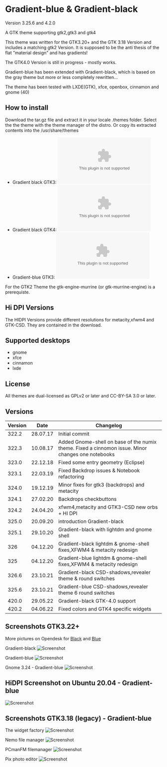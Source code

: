 # Gradient-blue & Gradient-black
Version 3.25.6 and 4.2.0

A GTK theme supporting gtk2,gtk3 and gtk4 

This theme was written for the GTK3.20+ and the GTK 3.18 Version and includes a matching gtk2 Version. It is supposed to be the anti thesis of the flat "material design" and has gradients!

The GTK4.0 Version is still in progress - mostly works. 

Gradient-blue has been extended with Gradient-black, which is based on the gray theme but more or less completely rewritten...

The theme has been tested with LXDE(GTK), xfce, openbox, cinnamon and gnome (40)

## How to install
Download the tar.gz file and extract it in your locale .themes folder. Select the the theme with the theme manager of the distro.
Or copy its extracted contents into the /usr/share/themes

* Gradient black GTK3: ![Download](https://github.com/kanehekili/Gradient-blue/raw/master/build/Gradient-black-326.6.tar.gz)
* Gradient black GTK4: ![Download](https://github.com/kanehekili/Gradient-blue/raw/master/build/Gradient-black-420.2.tar.gz)
* Gradient-blue GTK3:  ![Download](https://github.com/kanehekili/Gradient-blue/raw/master/build/Gradient-blue-325.6.tar.gz)

For the GTK2 Theme the gtk-engine-murrine (or gtk-murrine-engine) is a prerequiste.

## Hi DPI Versions
The HIDPI Versions provide different resolutions for metacity,xfwm4 and GTK-CSD. 
They are contained in the download.

## Supported desktops
* gnome
* xfce
* cinnamon
* lxde

## License
All themes are dual-licensed as GPLv2 or later and CC-BY-SA 3.0 or later.

## Versions
| Version | Date |Changelog|
| ------------- | ------------- |------------- |
| 322.2  | 28.07.17  |Initial commit|
| 322.3  | 10.08.17  |Added Gnome-shell on base of the numix theme. Fixed a cinnomon issue. Minor changes one notebooks |
| 323.0  | 22.12.18  |Fixed some entry geometry (Eclipse) |
| 323.1  | 22.03.19  |Fixed Backdrop issues & Notebook refactoring|
| 324.0  | 19.12.19  |Minor fixes for gtk3 (backdrops) and metacity|
| 324.1  | 27.02.20  |Backdrops checkbuttons|
| 324.2  | 24.04.20  |xfwm4,metacity and GTK3-CSD new orbs + HI DPI|
| 325.0  | 20.09.20  |introduction Gradient-black|
| 325.1  | 29.10.20  |Gradient-black with lightdm and gnome shell|
| 326    | 04.12.20  |Gradient-black lightdm & gnome-shell fixes,XFWM4 & metacity redesign|
| 325    | 04.12.20  |Gradient-blue lightdm & gnome-shell fixes,XFWM4 & metacity redesign|
| 326.6  | 23.10.21  |Gradient-black CSD-shadows,revealer theme & round switches|
| 325.6  | 23.10.21  |Gradient-blue CSD-shadows,revealer theme 6 round switches|
| 420.0  | 29.05.22  |Gradient-black GTK-4.0 support|
| 420.2  | 04.06.22  |Fixed colors and GTK4 specific widgets|

## Screenshots GTK3.22+

More pictures on Opendesk for [Black](https://www.pling.com/p/1424967/) and [Blue](https://www.gnome-look.org/p/1185760/)

Gradient-black
![Screenshot](https://github.com/kanehekili/Gradient-blue/blob/master/GTK-3.22-dark/widget-factory.png)

Gradient-blue
![Screenshot](https://github.com/kanehekili/Gradient-blue/blob/master/GTK-3.22/Gradient-blue-3.22-WF.png)

Gnome 3.24 - Gradient-blue
![Screenshot](https://github.com/kanehekili/Gradient-blue/blob/master/GTK-3.22/Gnome322.png)

## HiDPI Screenshot on Ubuntu 20.04 - Gradient-blue
![Screenshot](https://github.com/kanehekili/Gradient-blue/blob/master/GTK-3.22/Ubuntu20.04.png)

## Screenshots GTK3.18 (legacy) - Gradient-blue
The widget factory
![Screenshot](https://github.com/kanehekili/Gradient-blue/blob/master/GTK-3.18/Gradient-blue-WF.png)

Nemo file manager
![Screenshot](https://github.com/kanehekili/Gradient-blue/blob/master/GTK-3.18/Gradient-blue-nemo.png)

PCmanFM filemanager 
![Screenshot](https://github.com/kanehekili/Gradient-blue/blob/master/GTK-3.18/Gradient-blue-pcmanfm.png)

Pix photo editor
![Screenshot](https://github.com/kanehekili/Gradient-blue/blob/master/GTK-3.18/Gradient-blue-pix.png)

